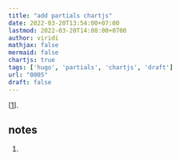 ```yaml
---
title: "add partials chartjs"
date: 2022-03-20T13:54:00+07:00
lastmod: 2022-03-20T14:08:00+0700
author: viridi
mathjax: false
mermaid: false
chartjs: true
tags: ['hugo', 'partials', 'chartjs', 'draft']
url: "0005"
draft: false
---
```

[[1](#r01)].

<canvas id="myChart" style="width:100%;max-width:390px"></canvas>

<script>
var xyValues1 = [
  {x:50, y:7},
  {x:60, y:8},
  {x:70, y:8},
  {x:80, y:9},
  {x:90, y:9},
  {x:100, y:9},
  {x:110, y:10},
  {x:120, y:11},
  {x:130, y:14},
  {x:140, y:14},
  {x:150, y:15}
];
var xyValues2 = [
  {x:50, y:17},
  {x:60, y:18},
  {x:70, y:18},
  {x:80, y:19},
  {x:90, y:19},
  {x:100, y:19},
  {x:110, y:20},
  {x:120, y:21},
  {x:130, y:24},
  {x:140, y:24},
  {x:150, y:25}
];

new Chart("myChart", {
  type: "scatter",
  data: {
    datasets: [
		{
			pointStyle: 'triangle',
      pointRadius: 4,
      pointBackgroundColor: "rgb(0,0,255)",
      backgroundColor: "rgba(255,99,132,0.4)",
      data: xyValues1,
			label: 'T1',
			showLine: true
    },
		{
      pointRadius: 4,
      pointBackgroundColor: "rgb(255, 0, 0)",
      backgroundColor: "rgba(132,99,255,0.4)",
      data: xyValues2,
			label: 'T2'
    },
	
		]
  },
  options: {
    scales: {
      x: {
				min: 10, max: 200, type: 'linear', position: 'top',
				title: {color: 'blue', display: true, text: 'x'}
			},
      y: {
				min: 2, max: 26,
				title: {color: 'blue', display: true, text: 'y'}
			},
    },
		plugins: {
			legend: {
				display: true,
				position: 'chartArea',
				textAlign: 'right',
			},
		},
  }
});
</script>

## notes
1. <a name='r01'></a>
